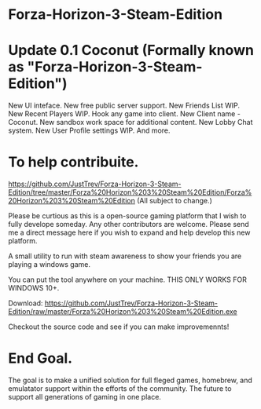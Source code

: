 # Forza-Horizon-3-Steam-Edition

# Update 0.1 Coconut  (Formally known as "Forza-Horizon-3-Steam-Edition")
New UI inteface.
New free public server support.
New Friends List WIP.
New Recent Players WIP.
Hook any game into client.
New Client name - Coconut.
New sandbox work space for additional content.
New Lobby Chat system.
New User Profile settings WIP.
And more.

# To help contribuite.
https://github.com/JustTrev/Forza-Horizon-3-Steam-Edition/tree/master/Forza%20Horizon%203%20Steam%20Edition/Forza%20Horizon%203%20Steam%20Edition
(All subject to change.)

Please be curtious as this is a open-source gaming platform that I wish to fully develope someday. Any other contributors are welcome.  Please send me a direct message here if you wish to expand and help develop this new platform.

A small utility to run with steam awareness to show your friends you are playing a windows game.

You can put the tool anywhere on your machine. THIS ONLY WORKS FOR WINDOWS 10+. 

Download: https://github.com/JustTrev/Forza-Horizon-3-Steam-Edition/raw/master/Forza%20Horizon%203%20Steam%20Edition.exe

Checkout the source code and see if you can make improvemennts!



# End Goal.

The goal is to make a unified solution for full fleged games, homebrew, and emulatator support within the efforts of the community.  The future to support all generations of gaming in one place.
